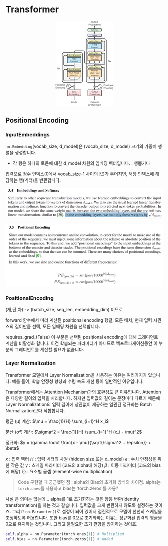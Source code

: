 # Transformer

<p align="center">
  <img src="image.png" alt="Alt text">
</p>

## Positional Encoding

### InputEmbeddings

`nn.Embedding`(vocab_size, d_model)은 (vocab_size, d_model) 크기의 가중치 행렬을 생성합니다.

- 각 행은 하나의 토큰에 대한 d_model 차원의 임베딩 벡터입니다. : 행뽑기다

입력으로 정수 인덱스(0에서 vocab_size-1 사이의 값)가 주어지면, 해당 인덱스에 해당하는 행(벡터)을 반환합니다.

![Alt text](<Screenshot from 2024-08-02 21-00-59.png>)

![Alt text](<Screenshot from 2024-08-05 23-04-34.png>)

### PositionalEncoding

(개,단,차) -> (batch_size, seq_len, embedding_dim) 이므로

forward 함수에서 미리 계산된 positional encoding 행렬, 모든 배치, 현재 입력 시퀀스의 길이만큼 선택, 모든 임베딩 차원을 선택합니다. 

requires_grad_(False) 이 부분은 선택된 positional encoding에 대해 그래디언트 계산을 비활성화 합니다. 이건 학습되는 파라미터가 아니므로 백프로파게이션동안 이 부분의 그레디언트를 계산할 필요가 없습니다. 

### Layer Normalization



Transformer 모델에서 Layer Normalization을 사용하는 이유는 여러가지가 있습니다. 예를 들어, 학습 안정성 향상과 수렴 속도 개선 등이 일반적인 이유입니다. 

Transformer에서는 Attention Mechanism과의 호환성도 큰 이유입니다. 
Attention은 다양한 길이의 입력을 처리합니다. 하지만 입력값의 길이는 문장마다 다르기 때문에 Layer Normalization의 입력 길이에 상관없이 제공하는 일관된 정규화는 Batch Normalization보다 적합합니다.


평균 (μ) 계산: $\mu = \frac{1}{H} \sum_{i=1}^H x_i$

분산 (σ²) 계산: $\sigma^2 = \frac{1}{H} \sum_{i=1}^H (x_i - \mu)^2$

정규화: $y = \gamma \odot \frac{x - \mu}{\sqrt{\sigma^2 + \epsilon}} + \beta$

$x$ : 입력 벡터
$H$ : 입력 벡터의 차원 (hidden size 또는 d_model)
$\epsilon$ : 수치 안정성을 위한 작은 값
$\gamma$ : 스케일 파라미터 (코드의 alpha에 해당)
$\beta$ : 이동 파라미터 (코드의 bias에 해당)
$\odot$ : 요소별 곱셈 (element-wise multiplication)


> Code 구현할 때 궁금했던 점 : alpha와 Bias의 초기화 방식의 차이점. alpha는 `torch.ones`를 사용하고 bias는 'torch.zeros'를 사용?

사실 큰 의미는 없는데...
alpha를 1로 초기화하는 것은 항등 변환(identity transformation)을 하는 것과 같습니다. 입력값을 크게 변환하지 않도록 설정하는 것이죠. 그리고 `nn.Parameter()`로 설정이 되어 있어서 점진적으로 모델이 천천히 스케일을 조정하도록 허용합니다. 또한 bias를 0으로 초기화하는 이유는 정규화된 입력의 평균을 0으로 유지하는 것입니다. 그리고 불필요한 초기 편향을 방지하는 것이죠. 


``` python
self.alpha = nn.Parameter(torch.ones(1)) # Multiplied
self.bias = nn.Parameter(torch.zeros(1)) # Added 
```